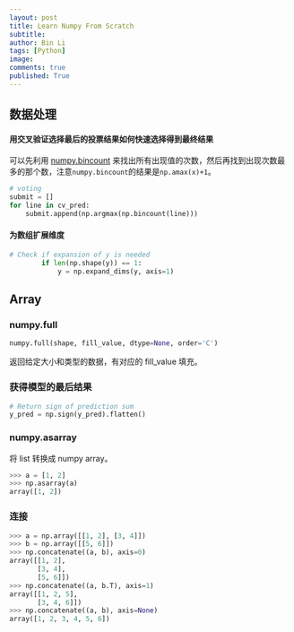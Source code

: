 ```yaml
---
layout: post
title: Learn Numpy From Scratch
subtitle:
author: Bin Li
tags: [Python]
image: 
comments: true
published: True
---
```


## 数据处理
#### 用交叉验证选择最后的投票结果如何快速选择得到最终结果
可以先利用 [numpy.bincount](https://docs.scipy.org/doc/numpy-1.15.0/reference/generated/numpy.bincount.html) 来找出所有出现值的次数，然后再找到出现次数最多的那个数，注意`numpy.bincount`的结果是`np.amax(x)+1`。
```python
# voting
submit = []
for line in cv_pred:
    submit.append(np.argmax(np.bincount(line)))
```

#### 为数组扩展维度
```python
# Check if expansion of y is needed
        if len(np.shape(y)) == 1:
            y = np.expand_dims(y, axis=1)
```

## Array
### numpy.full
```python
numpy.full(shape, fill_value, dtype=None, order='C')
```
返回给定大小和类型的数据，有对应的 fill_value 填充。

### 获得模型的最后结果
```python
# Return sign of prediction sum
y_pred = np.sign(y_pred).flatten()
```

### numpy.asarray
将 list 转换成 numpy array。
```python
>>> a = [1, 2]
>>> np.asarray(a)
array([1, 2])
```

### 连接
```python
>>> a = np.array([[1, 2], [3, 4]])
>>> b = np.array([[5, 6]])
>>> np.concatenate((a, b), axis=0)
array([[1, 2],
       [3, 4],
       [5, 6]])
>>> np.concatenate((a, b.T), axis=1)
array([[1, 2, 5],
       [3, 4, 6]])
>>> np.concatenate((a, b), axis=None)
array([1, 2, 3, 4, 5, 6])
```